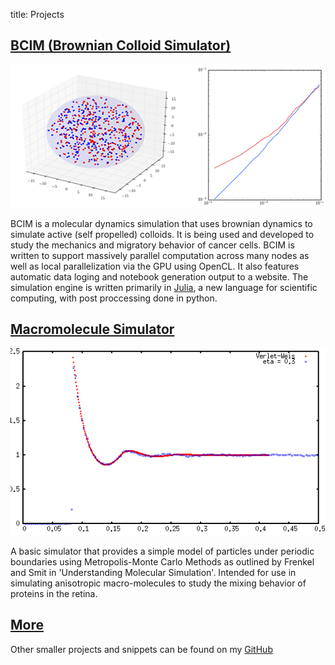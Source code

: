 title: Projects

## [BCIM (Brownian Colloid Simulator)](https://github.com/dankolbman/BCIM)
![BCIM](../images/3d.png)

BCIM is a molecular dynamics simulation that uses brownian dynamics to simulate
active (self propelled) colloids. It is being used and developed to study
the mechanics and migratory behavior of cancer cells. BCIM is written to support
massively parallel computation across many nodes as well as local parallelization
via the GPU using OpenCL. It also features automatic data loging and notebook
generation output to a website. The simulation engine is written primarily in
[Julia](http://julialang.org/), a new language for scientific computing, with
post proccessing done in python.

## [Macromolecule Simulator](https://github.com/dankolbman/MSim)
![Radial Distribution function](../images/gr.png)

A basic simulator that provides a simple model of particles under periodic
boundaries using Metropolis-Monte Carlo Methods as outlined by Frenkel and Smit
in 'Understanding Molecular Simulation'. Intended for use in simulating
anisotropic macro-molecules to study the mixing behavior of proteins in the
retina.

## [More](https://github.com/dankolbman?tab=repositories)
Other smaller projects and snippets can be found on my 
[GitHub](https://github.com/dankolbman?tab=repositories)
